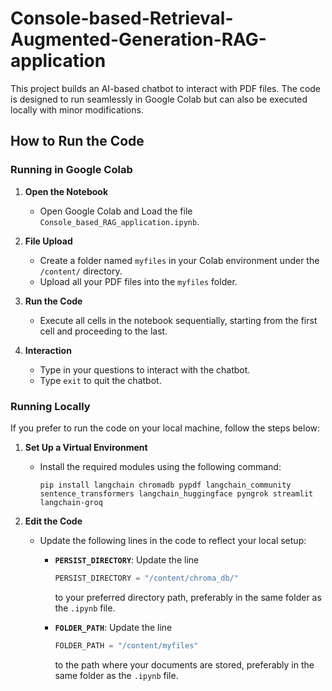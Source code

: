 # Console-based-Retrieval-Augmented-Generation-RAG-application

This project builds an AI-based chatbot to interact with PDF files. The code is designed to run seamlessly in Google Colab but can also be executed locally with minor modifications.

## How to Run the Code

### Running in Google Colab

1. **Open the Notebook**
   - Open Google Colab and Load the file `Console_based_RAG_application.ipynb`.

2. **File Upload**
   - Create a folder named `myfiles` in your Colab environment under the `/content/` directory.
   - Upload all your PDF files into the `myfiles` folder.

3. **Run the Code**
   - Execute all cells in the notebook sequentially, starting from the first cell and proceeding to the last.

4. **Interaction**
   - Type in your questions to interact with the chatbot.
   - Type `exit` to quit the chatbot.

### Running Locally

If you prefer to run the code on your local machine, follow the steps below:

1. **Set Up a Virtual Environment**
   - Install the required modules using the following command:
     ```
     pip install langchain chromadb pypdf langchain_community sentence_transformers langchain_huggingface pyngrok streamlit langchain-groq
     ```

2. **Edit the Code**
   - Update the following lines in the code to reflect your local setup:
     - **`PERSIST_DIRECTORY`**: Update the line
       ```python
       PERSIST_DIRECTORY = "/content/chroma_db/"
       ```
       to your preferred directory path, preferably in the same folder as the `.ipynb` file.

     - **`FOLDER_PATH`**: Update the line
       ```python
       FOLDER_PATH = "/content/myfiles"
       ```
       to the path where your documents are stored, preferably in the same folder as the `.ipynb` file.


